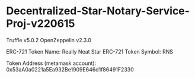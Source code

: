 # Decentralized-Star-Notary-Service-Proj-v220615

Truffle v5.0.2
OpenZeppelin v2.3.0

ERC-721 Token Name: Really Neat Star
ERC-721 Token Symbol: RNS

Token Address (metamask account): 0x53aA0a0221a5Ea932Be1909E646d1f86491F2330
